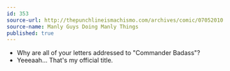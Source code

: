 ```yaml
---
id: 353
source-url: http://thepunchlineismachismo.com/archives/comic/07052010
source-name: Manly Guys Doing Manly Things
published: true
---
```

<ul>
<li>Why are all of your letters addressed to "Commander Badass"?</li>
<li>Yeeeaah... That's my official title.</li>
</ul>
